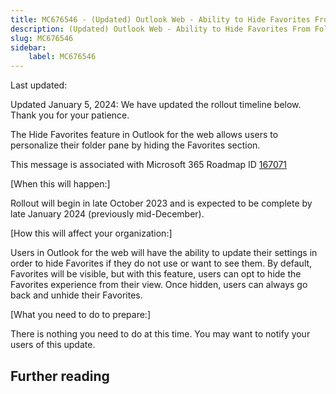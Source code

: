 ```yaml
---
title: MC676546 - (Updated) Outlook Web - Ability to Hide Favorites From Folder List
description: (Updated) Outlook Web - Ability to Hide Favorites From Folder List
slug: MC676546
sidebar:
    label: MC676546
---
```



Last updated: 

<p style="">Updated January 5, 2024: We have updated the rollout timeline below. Thank you for your patience.</p><p style="">The Hide Favorites feature in Outlook for the web allows users to personalize their folder pane by hiding the Favorites section.</p>
<p>This message is associated with Microsoft 365 Roadmap ID <a href="https://www.microsoft.com/microsoft-365/roadmap?filters=&amp;searchterms=167071" target="_blank">167071</a></p><p>[When this will happen:]</p>
<p>Rollout will begin in late October 2023 and is expected to be complete by late January 2024 (previously mid-December).</p><p>[How this will affect your organization:]<br></p>

<p>Users in Outlook for the web will have the ability to update their settings in order to hide Favorites if they do not use or want to see them. By default, Favorites will be visible, but with this feature, users can opt to hide the Favorites experience from their view. Once hidden, users can always go back and unhide their Favorites.</p><p>[What you need to do to prepare:]</p><p>There is nothing you need to do at this time. You may want to notify your users of this update.</p>

## Further reading
